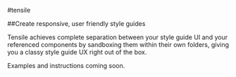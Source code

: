 #tensile


##Create responsive, user friendly style guides

Tensile achieves complete separation between your style guide UI and your referenced components by sandboxing them within their own folders, giving you a classy style guide UX right out of the box.

Examples and instructions coming soon.
